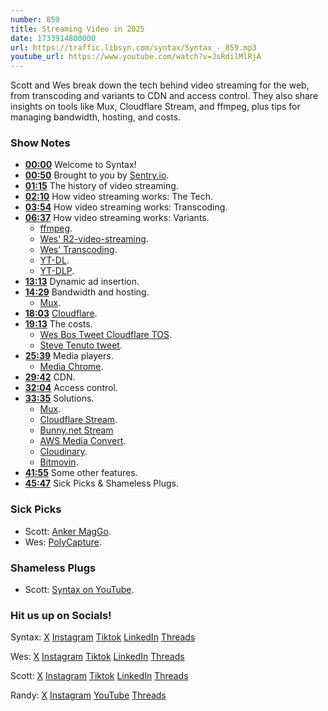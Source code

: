 ```yaml
---
number: 859
title: Streaming Video in 2025
date: 1733914800000
url: https://traffic.libsyn.com/syntax/Syntax_-_859.mp3
youtube_url: https://www.youtube.com/watch?v=JsRdilMlRjA
---
```

	
Scott and Wes break down the tech behind video streaming for the web, from transcoding and variants to CDN and access control. They also share insights on tools like Mux, Cloudflare Stream, and ffmpeg, plus tips for managing bandwidth, hosting, and costs.

### Show Notes

* **[00:00](#t=00:00)** Welcome to Syntax!
* **[00:50](#t=00:50)** Brought to you by [Sentry.io](https://sentry.io/syntax).
* **[01:15](#t=01:15)** The history of video streaming.
* **[02:10](#t=02:10)** How video streaming works: The Tech.
* **[03:54](#t=03:54)** How video streaming works: Transcoding.
* **[06:37](#t=06:37)** How video streaming works: Variants.
    * [ffmpeg](https://github.com/wesbos/R2-video-streaming).
    * [Wes' R2-video-streaming](https://github.com/wesbos/R2-video-streaming).
    * [Wes' Transcoding](https://github.com/wesbos/R2-video-streaming/blob/main/transcode.ts).
    * [YT-DL](https://github.com/ytdl-org/youtube-dl).
    * [YT-DLP](https://github.com/yt-dlp/yt-dlp).
* **[13:13](#t=13:13)** Dynamic ad insertion.
* **[14:29](#t=14:29)** Bandwidth and hosting.
    * [Mux](https://www.mux.com/).
* **[18:03](#t=18:03)** [Cloudflare](https://www.cloudflare.com/).
* **[19:13](#t=19:13)** The costs.
    * [Wes Bos Tweet Cloudflare TOS](https://x.com/wesbos/status/1852398973769613727).
    * [Steve Tenuto tweet](https://x.com/steve_tenuto/status/1854919704483434763).
* **[25:39](#t=25:39)** Media players.
    * [Media Chrome](https://www.media-chrome.org/docs/en/get-started).
* **[29:42](#t=29:42)** CDN.
* **[32:04](#t=32:04)** Access control.
* **[33:35](#t=33:35)** Solutions.
    * [Mux](https://www.mux.com/).
    * [Cloudflare Stream](https://developers.cloudflare.com/stream/).
    * [Bunny.net Stream](https://bunny.net/stream/)
    * [AWS Media Convert](https://aws.amazon.com/mediaconvert/).
    * [Cloudinary](https://cloudinary.com/).
    * [Bitmovin](https://bitmovin.com/).
* **[41:55](#t=41:55)** Some other features.
* **[45:47](#t=45:47)** Sick Picks & Shameless Plugs.


### Sick Picks

- Scott: [Anker MagGo](https://amzn.to/3CquTcZ).
- Wes: [PolyCapture](https://appahead.studio/apps/polycapture/).

### Shameless Plugs

- Scott: [Syntax on YouTube](www.youtube.com/@syntaxfm).

### Hit us up on Socials!

Syntax: [X](https://twitter.com/syntaxfm) [Instagram](https://www.instagram.com/syntax_fm/) [Tiktok](https://www.tiktok.com/@syntaxfm) [LinkedIn](https://www.linkedin.com/company/96077407/admin/feed/posts/) [Threads](https://www.threads.net/@syntax_fm)

Wes: [X](https://twitter.com/wesbos) [Instagram](https://www.instagram.com/wesbos/) [Tiktok](https://www.tiktok.com/@wesbos) [LinkedIn](https://www.linkedin.com/in/wesbos/) [Threads](https://www.threads.net/@wesbos)

Scott: [X](https://twitter.com/stolinski) [Instagram](https://www.instagram.com/stolinski/) [Tiktok](https://www.tiktok.com/@stolinski) [LinkedIn](https://www.linkedin.com/in/stolinski/) [Threads](https://www.threads.net/@stolinski)

Randy: [X](https://twitter.com/randyrektor) [Instagram](https://www.instagram.com/randyrektor/) [YouTube](https://www.youtube.com/@randyrektor) [Threads](https://www.threads.net/@randyrektor)